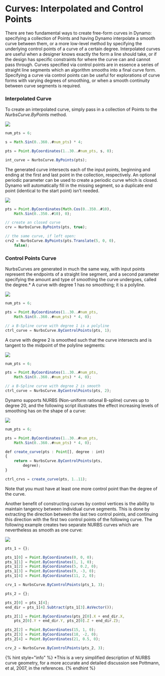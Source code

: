 # Curves: Interpolated and Control Points

There are two fundamental ways to create free-form curves in Dynamo: specifying a collection of Points and having Dynamo interpolate a smooth curve between them, or a more low-level method by specifying the underlying control points of a curve of a certain degree. Interpolated curves are useful when a designer knows exactly the form a line should take, or if the design has specific constraints for where the curve can and cannot pass through. Curves specified via control points are in essence a series of straight line segments which an algorithm smooths into a final curve form. Specifying a curve via control points can be useful for explorations of curve forms with varying degrees of smoothing, or when a smooth continuity between curve segments is required.

### Interpolated Curve

To create an interpolated curve, simply pass in a collection of Points to the _NurbsCurve.ByPoints_ method.

![](../images/8-2/4/Curves\_01.png)

```js
num_pts = 6;

s = Math.Sin(0..360..#num_pts) * 4;

pts = Point.ByCoordinates(1..30..#num_pts, s, 0);

int_curve = NurbsCurve.ByPoints(pts);
```

The generated curve intersects each of the input points, beginning and ending at the first and last point in the collection, respectively. An optional periodic parameter can be used to create a periodic curve which is closed. Dynamo will automatically fill in the missing segment, so a duplicate end point (identical to the start point) isn’t needed.

![](../images/8-2/4/Curves\_02.png)

```js
pts = Point.ByCoordinates(Math.Cos(0..350..#10),
    Math.Sin(0..350..#10), 0);

// create an closed curve
crv = NurbsCurve.ByPoints(pts, true);

// the same curve, if left open:
crv2 = NurbsCurve.ByPoints(pts.Translate(5, 0, 0),
    false);
```

### Control Points Curve

NurbsCurves are generated in much the same way, with input points represent the endpoints of a straight line segment, and a second parameter specifying the amount and type of smoothing the curve undergoes, called the degree.\* A curve with degree 1 has no smoothing; it is a polyline.

![](../images/8-2/4/Curves\_03.png)

```js
num_pts = 6;

pts = Point.ByCoordinates(1..30..#num_pts,
    Math.Sin(0..360..#num_pts) * 4, 0);

// a B-Spline curve with degree 1 is a polyline
ctrl_curve = NurbsCurve.ByControlPoints(pts, 1);
```

A curve with degree 2 is smoothed such that the curve intersects and is tangent to the midpoint of the polyline segments:

![](../images/8-2/4/Curves\_04.png)

```js
num_pts = 6;

pts = Point.ByCoordinates(1..30..#num_pts,
    Math.Sin(0..360..#num_pts) * 4, 0);

// a B-Spline curve with degree 2 is smooth
ctrl_curve = NurbsCurve.ByControlPoints(pts, 2);
```

Dynamo supports NURBS (Non-uniform rational B-spline) curves up to degree 20, and the following script illustrates the effect increasing levels of smoothing has on the shape of a curve:

![](../images/8-2/4/Curves\_05.png)

```js
num_pts = 6;

pts = Point.ByCoordinates(1..30..#num_pts,
    Math.Sin(0..360..#num_pts) * 4, 0);

def create_curve(pts : Point[], degree : int)
{
	return = NurbsCurve.ByControlPoints(pts,
        degree);
}

ctrl_crvs = create_curve(pts, 1..11);
```

Note that you must have at least one more control point than the degree of the curve.

Another benefit of constructing curves by control vertices is the ability to maintain tangency between individual curve segments. This is done by extracting the direction between the last two control points, and continuing this direction with the first two control points of the following curve. The following example creates two separate NURBS curves which are nevertheless as smooth as one curve:

![](../images/8-2/4/Curves\_06.png)

```js
pts_1 = {};

pts_1[0] = Point.ByCoordinates(0, 0, 0);
pts_1[1] = Point.ByCoordinates(1, 1, 0);
pts_1[2] = Point.ByCoordinates(5, 0.2, 0);
pts_1[3] = Point.ByCoordinates(9, -3, 0);
pts_1[4] = Point.ByCoordinates(11, 2, 0);

crv_1 = NurbsCurve.ByControlPoints(pts_1, 3);

pts_2 = {};

pts_2[0] = pts_1[4];
end_dir = pts_1[4].Subtract(pts_1[3].AsVector());

pts_2[1] = Point.ByCoordinates(pts_2[0].X + end_dir.X,
    pts_2[0].Y + end_dir.Y, pts_2[0].Z + end_dir.Z);

pts_2[2] = Point.ByCoordinates(15, 1, 0);
pts_2[3] = Point.ByCoordinates(18, -2, 0);
pts_2[4] = Point.ByCoordinates(21, 0.5, 0);

crv_2 = NurbsCurve.ByControlPoints(pts_2, 3);
```

{% hint style="info" %}
\*This is a very simplified description of NURBS curve geometry, for a more accurate and detailed discussion see Pottmann, et al, 2007, in the references.
{% endhint %}
